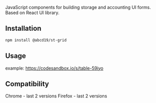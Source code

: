JavaScript components for building storage and accounting UI forms. Based on React UI library.

## Installation

```bash
npm install @abcd19/st-grid
```

## Usage
example: https://codesandbox.io/s/table-59iyo

## Compatibility
Chrome - last 2 versions
Firefox -  last 2 versions